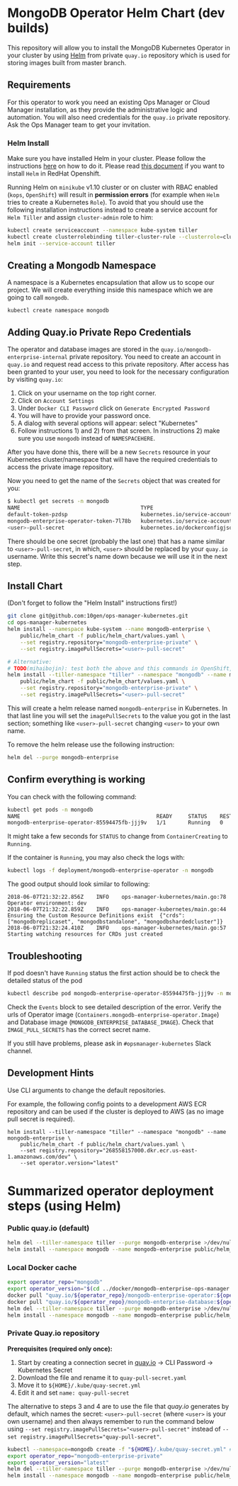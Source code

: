 # MongoDB Operator Helm Chart (dev builds) #

This repository will allow you to install the MongoDB Kubernetes
Operator in your cluster by using [Helm](https://github.com/kubernetes/helm) from private `quay.io` repository
which is used for storing images built from master branch.

## Requirements ##

For this operator to work you need an existing Ops Manager or Cloud
Manager installation, as they provide the administrative logic and
automation. You will also need credentials for the `quay.io` private
repository. Ask the Ops Manager team to get your invitation.

### Helm Install ###

Make sure you have installed Helm in your cluster. Please follow the
instructions [here](https://github.com/kubernetes/helm#install) on how
to do it. Please read [this document](https://blog.openshift.com/getting-started-helm-openshift/)
if you want to install `Helm` in RedHat Openshift.

Running Helm on `minikube` v1.10 cluster or on cluster with RBAC enabled (`kops`, `OpenShift`) will
result in **permission errors** (for example when `Helm` tries to create a Kubernetes `Role`).
To avoid that you should use the following installation instructions instead to create a service account for `Helm Tiller`
and assign `cluster-admin` role to him:

``` bash
kubectl create serviceaccount --namespace kube-system tiller
kubectl create clusterrolebinding tiller-cluster-rule --clusterrole=cluster-admin --serviceaccount=kube-system:tiller
helm init --service-account tiller
```


## Creating a Mongodb Namespace ##

A namespace is a Kubernetes encapsulation that allow us to scope our
project. We will create everything inside this namespace which we are
going to call `mongodb`.

    kubectl create namespace mongodb

## Adding Quay.io Private Repo Credentials ##

The operator and database images are stored in the
`quay.io/mongodb-enterprise-internal` private repository. You need to
create an account in `quay.io` and request read access to this private
repository. After access has been granted to your user, you need to
look for the necessary configuration by visiting `quay.io`:

1. Click on your username on the top right corner.
2. Click on `Account Settings`
3. Under `Docker CLI Password` click on `Generate Encrypted Password`
4. You will have to provide your password once.
5. A dialog with several options will appear: select "Kubernetes"
6. Follow instructions 1) and 2) from that screen. In instructions 2)
   make sure you use `mongodb` instead of `NAMESPACEHERE`.

After you have done this, there will be a new `Secrets` resource in
your Kubernetes cluster/namespace that will have the required
credentials to access the private image repository.

Now you need to get the name of the `Secrets` object that was created
for you:

``` bash
$ kubectl get secrets -n mongodb
NAME                                      TYPE                                  DATA      AGE
default-token-pzdsp                       kubernetes.io/service-account-token   3         1m
mongodb-enterprise-operator-token-7l78b   kubernetes.io/service-account-token   3         1m
<user>-pull-secret                        kubernetes.io/dockerconfigjson        1         9s
```

There should be one secret (probably the last one) that has a name
similar to `<user>-pull-secret`, in which, `<user>` should be replaced
by your `quay.io` username. Write this secret's name down because we
will use it in the next step.


## Install Chart ##

(Don't forget to follow the "Helm Install" instructions first!)

``` bash
git clone git@github.com:10gen/ops-manager-kubernetes.git
cd ops-manager-kubernetes
helm install --namespace kube-system --name mongodb-enterprise \
    public/helm_chart -f public/helm_chart/values.yaml \
    --set registry.repository="mongodb-enterprise-private" \
    --set registry.imagePullSecrets="<user>-pull-secret"

# Alternative:
# TODO(mihaibojin): test both the above and this commands in OpenShift, MiniKube, AWS and see if they work (also try --namespace kube-system)
helm install --tiller-namespace "tiller" --namespace "mongodb" --name mongodb-enterprise \
    public/helm_chart -f public/helm_chart/values.yaml \
    --set registry.repository="mongodb-enterprise-private" \
    --set registry.imagePullSecrets="<user>-pull-secret"

```

This will create a helm release named `mongodb-enterprise` in Kubernetes.
In that last line you will set the `imagePullSecrets` to the value you
got in the last section; something like `<user>-pull-secret` changing
`<user>` to your own name.

To remove the helm release use the following instruction:

``` bash
helm del --purge mongodb-enterprise
```

## Confirm everything is working ##

You can check with the following command:

``` bash
kubectl get pods -n mongodb
NAME                                           READY     STATUS    RESTARTS   AGE
mongodb-enterprise-operator-85594475fb-jjj9v   1/1       Running   0          11s
```

It might take a few seconds for `STATUS` to change from
`ContainerCreating` to `Running`.

If the container is `Running`, you may also check the logs with:

``` bash
kubectl logs -f deployment/mongodb-enterprise-operator -n mongodb
```

The good output should look similar to following:

```
2018-06-07T21:32:22.856Z	INFO	ops-manager-kubernetes/main.go:78	Operator environment: dev
2018-06-07T21:32:22.859Z	INFO	ops-manager-kubernetes/main.go:44	Ensuring the Custom Resource Definitions exist	{"crds": ["mongodbreplicaset", "mongodbstandalone", "mongodbshardedcluster"]}
2018-06-07T21:32:24.410Z	INFO	ops-manager-kubernetes/main.go:57	Starting watching resources for CRDs just created
```

## Troubleshooting ##

If pod doesn't have `Running` status the first action should be to check the detailed status of the pod

``` bash
kubectl describe pod mongodb-enterprise-operator-85594475fb-jjj9v -n mongodb
```
Check the `Events` block to see detailed description of the error. Verify the urls of Operator image
(`Containers.mongodb-enterprise-operator.Image`) and Database image (`MONGODB_ENTERPRISE_DATABASE_IMAGE`).
Check that `IMAGE_PULL_SECRETS` has the correct secret name.

If you still have problems, please ask in `#opsmanager-kubernetes` Slack channel.

## Development Hints

Use CLI arguments to change the default repositories.

For example, the following config points to a development AWS ECR repository and can be used
if the cluster is deployed to AWS (as no image pull secret is required).

```
helm install --tiller-namespace "tiller" --namespace "mongodb" --name mongodb-enterprise \
    public/helm_chart -f public/helm_chart/values.yaml \
    --set registry.repository="268558157000.dkr.ecr.us-east-1.amazonaws.com/dev" \
    --set operator.version="latest"
```

# Summarized operator deployment steps (using Helm)

### Public quay.io (default)

```bash
helm del --tiller-namespace tiller --purge mongodb-enterprise >/dev/null 2>&1
helm install --namespace mongodb --name mongodb-enterprise public/helm_chart -f public/helm_chart/values.yaml
```

### Local Docker cache

```bash
export operator_repo="mongodb"
export operator_version="$(cd ../docker/mongodb-enterprise-ops-manager && make version)"
docker pull "quay.io/${operator_repo}/mongodb-enterprise-operator:${operator_version}"
docker pull "quay.io/${operator_repo}/mongodb-enterprise-database:${operator_version}"
helm del --tiller-namespace tiller --purge mongodb-enterprise >/dev/null 2>&1
helm install --namespace mongodb --name mongodb-enterprise public/helm_chart -f public/helm_chart/values.yaml --set registry.repository="${operator_repo}" --set operator.version="${operator_version}" --set registry.pullPolicy="Never"
```

### Private Quay.io repository

**Prerequisites (required only once):**
1. Start by creating a connection secret in [quay.io](https://quay.io/) -> CLI Password -> Kubernetes Secret
2. Download the file and rename it to `quay-pull-secret.yaml`
3. Move it to `${HOME}/.kube/quay-secret.yml`
4. Edit it and set `name: quay-pull-secret`

The alternative to steps 3 and 4 are to use the file that _quay.io_ generates by default, which names the secret: `<user>-pull-secret` (where `<user>` is your own username)
and then always remember to run the command below using `--set registry.imagePullSecrets="<user>-pull-secret"` instead of `--set registry.imagePullSecrets="quay-pull-secret"`.

```bash
kubectl --namespace=mongodb create -f "${HOME}/.kube/quay-secret.yml" # load the quay.io credentials
export operator_repo="mongodb-enterprise-private"
export operator_version="latest"
helm del --tiller-namespace tiller --purge mongodb-enterprise >/dev/null 2>&1
helm install --namespace mongodb --name mongodb-enterprise public/helm_chart -f public/helm_chart/values.yaml --set registry.repository="${operator_repo}" --set operator.version="${operator_version}" --set registry.imagePullSecrets="quay-pull-secret"
```
